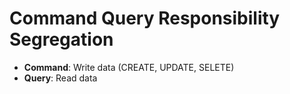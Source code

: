 # Command Query Responsibility Segregation

-  **Command**: Write data (CREATE, UPDATE, SELETE)
-  **Query**: Read data
